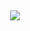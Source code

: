 
<h2 align="center">  </h2>
<p align="center">
         <a href="https://t.me/egirldestroyer">
         <img src="https://img.shields.io/static/v1?label=Telegram&logo=telegram&LogoColor=ffffff&message=Contact%20Me&color=4600A6">
         </a>
         <br>

